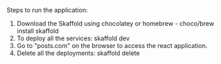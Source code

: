 Steps to run the application:

1. Download the Skaffold using chocolatey or homebrew - choco/brew install skaffold
2. To deploy all the services: skaffold dev
3. Go to "posts.com" on the browser to access the react application.
4. Delete all the deployments: skaffold delete
